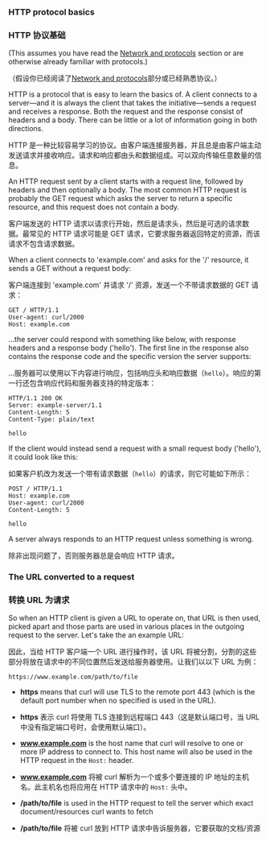 ### HTTP protocol basics
### HTTP 协议基础
 
(This assumes you have read the [Network and protocols](../protocols.md)
section or are otherwise already familiar with protocols.)

（假设你已经阅读了[Network and protocols](../protocols.md)部分或已经熟悉协议。）

HTTP is a protocol that is easy to learn the basics of. A client connects to a
server—and it is always the client that takes the initiative—sends a
request and receives a response. Both the request and the response consist of
headers and a body. There can be little or a lot of information going in both
directions.

HTTP 是一种比较容易学习的协议。由客户端连接服务器，并且总是由客户端主动发送请求并接收响应。请求和响应都由头和数据组成。可以双向传输任意数量的信息。

An HTTP request sent by a client starts with a request line, followed by
headers and then optionally a body. The most common HTTP request is probably
the GET request which asks the server to return a specific resource, and this
request does not contain a body.

客户端发送的 HTTP 请求以请求行开始，然后是请求头，然后是可选的请求数据。最常见的 HTTP 请求可能是 GET 请求，它要求服务器返回特定的资源，而该请求不包含请求数据。

When a client connects to 'example.com' and asks for the '/' resource, it
sends a GET without a request body:

客户端连接到 'example.com' 并请求 '/' 资源，发送一个不带请求数据的 GET 请求：

    GET / HTTP/1.1
    User-agent: curl/2000
    Host: example.com

…the server could respond with something like below, with response headers
and a response body ('hello'). The first line in the response also contains
the response code and the specific version the server supports:

…服务器可以使用以下内容进行响应，包括响应头和响应数据（`hello`）。响应的第一行还包含响应代码和服务器支持的特定版本：

    HTTP/1.1 200 OK
    Server: example-server/1.1
    Content-Length: 5
    Content-Type: plain/text

    hello

If the client would instead send a request with a small request body
('hello'), it could look like this:

如果客户机改为发送一个带有请求数据（`hello`）的请求，则它可能如下所示：

    POST / HTTP/1.1
    Host: example.com
    User-agent: curl/2000
    Content-Length: 5

    hello

A server always responds to an HTTP request unless something is wrong.

除非出现问题了，否则服务器总是会响应 HTTP 请求。
 
### The URL converted to a request

### 转换 URL 为请求

So when an HTTP client is given a URL to operate on, that URL is then used,
picked apart and those parts are used in various places in the outgoing
request to the server. Let's take the an example URL:

因此，当给 HTTP 客户端一个 URL 进行操作时，该 URL 将被分割，分割的这些部分将放在请求中的不同位置然后发送给服务器使用。让我们以以下 URL 为例：

    https://www.example.com/path/to/file

 - **https** means that curl will use TLS to the remote port 443 (which is the
   default port number when no specified is used in the URL).

 - **https** 表示 curl 将使用 TLS 连接到远程端口 443（这是默认端口号，当 URL 中没有指定端口号时，会使用默认端口）。
 
 - **www.example.com** is the host name that curl will resolve to one or more IP
   address to connect to. This host name will also be used in the HTTP request in
   the `Host:` header.

 - **www.example.com** 将被 curl 解析为一个或多个要连接的 IP 地址的主机名。此主机名也将应用在 HTTP 请求中的 `Host:` 头中。

 - **/path/to/file** is used in the HTTP request to tell the server which exact
   document/resources curl wants to fetch

 - **/path/to/file** 将被 curl 放到 HTTP 请求中告诉服务器，它要获取的文档/资源
